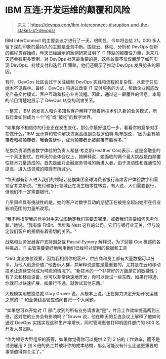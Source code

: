 # IBM 互连:开发运维的颠覆和风险

> 原文：<https://devops.com/ibm-interconnect-disruption-and-the-stakes-of-devops/>

IBM InterConnect 的主要会议才进行了一天，很明显，今年将会给 21，000 多人留下深刻印象的最持久的主题是业务中断。围绕云、移动、分析和 DevOps 创新的编程贯穿始终，昨天已经展示的案例研究证明了 IT 转型的颠覆性力量，未来几天还会有更多案例。对 DevOps 社区最重要的是，这些故事不仅仅展示了如何实现 DevOps、持续交付和迭代 IT 策略。他们还展示了推动 DevOps 发展势头的原因。

有时，DevOps 社区会过于关注编制 DevOps 实践和流程的复杂性，以至于只见树木不见森林。最终，DevOps 将通过改变 IT 交付服务的方式，帮助企业彻底改变产品交付模式、客户互动和核心业务流程。因此，通过这一颠覆性的信息，本周的节目清楚地展示了 DevOps 转型的利害关系。

一整天，IBM 的发言人和许多知名客户解释了随着新技术引入新的业务模式，所有行业如何成为一个“吃”或“被吃”的数字世界。

“如果你不相信你的行业正在发生变化，那么你最好退后一步，看看你的竞争对手在做什么，”IBM 云计算和软件解决方案高级副总裁罗伯特·勒布朗说，“因为会有颠覆者和被颠覆者。我会告诉你，成为颠覆者比被颠覆有趣得多。”

花旗负责消费者数字体验的负责人希瑟·考克斯(Heather Cox)表示，这是金融业的一个真正担忧。在昨天的全体会议上，她解释说，她面临的两个最大挑战是由颠覆性技术力量造成的。首先是面对金融服务领域的新进入者，由于流动性和连通性的提高，进入该领域的障碍有所减少。

“每天都有新人进入我们的领域，”花旗集团全球消费者银行首席客户体验数字和营销官考克斯说。“支付和银行领域正在发生根本性转变。有人说，人们需要银行，但他们不一定需要银行。”

几乎同样具有挑战性的是，她的客户对数字互动的期望正在被完全超出她所在行业影响范围的力量所改写。

“我不再指望我的竞争对手来试图确定我们需要去哪里，或者我们需要如何思考创新，”她说。“我有像 FitBit、优步和 Nest 这样的公司，它们与银行业无关，但与设定我们客户的预期有着密切的关系。"

战略和业务发展客户支持副总裁 Pascal Eymery 解释说，为了迎接 Cox 概述的各种挑战，IT 主管需要更好地利用他们已经可以使用的数据和工具

“360 度全方位观察，因为我相信你的客户、供应商和员工都有大量数据可以分享，为他人创造价值，”他告诉人群，并解释说速度是最重要的，尤其是在云和移动技术让连续交付成为可能的情况下。“新技术的一个非常好的方面是它的敏捷性；有了云和移动设备，你可以非常快速地开发，你可以尝试一些东西，如果行得通，你就可以快速扩展，如果行不通，就尝试其他东西。”

大规模实用敏捷总裁 Gary Gruver 说，从根本上说，正在努力决定开始开发运维之旅的 IT 和业务线高管应该问自己一个大问题。

“如果您可以开始对 IT 部门收到的所有业务请求说“是”，并且工作效率提高两到三倍，这对您的业务会有影响吗？”Gruver 说，他在昨天的互连会议上解释了他如何通过 DevOps 实践实现这种生产率增长，同时管理惠普打印机固件部门的 800 名开发人员团队。

“作为领导大型组织的高管，如果你觉得你可以提供 2 到 3 倍的工作效率，而不是试图雇用 2 到 3 倍的员工并破坏你的成本结构，那么可能没有什么比这更重要的事情值得你关注了。”